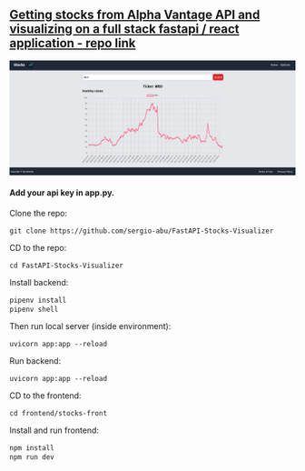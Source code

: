 ## [Getting stocks from Alpha Vantage API and visualizing on a full stack fastapi / react application - repo link](https://github.com/sergio-abu/FastAPI-Stocks-Visualizer) 

![website]( website.png )


#### Add your api key in app.py.


Clone the repo:
```
git clone https://github.com/sergio-abu/FastAPI-Stocks-Visualizer
```


CD to the repo:
```
cd FastAPI-Stocks-Visualizer
```


Install backend:
```
pipenv install
pipenv shell
```


Then run local server (inside environment):
```
uvicorn app:app --reload
```

Run backend:
```
uvicorn app:app --reload
```


CD to the frontend:
```
cd frontend/stocks-front
```


Install and run frontend:
```
npm install
npm run dev
```
